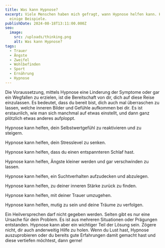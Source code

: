 ```yaml
---
title: Was kann Hypnose?
excerpt: Viele Menschen haben mich gefragt, wann Hypnose helfen kann. Hier
  einige Beispiele.
publishDate: 2024-08-18T13:11:00.000Z
seo:
  image:
    src: /uploads/thinking.png
    alt: Was kann Hypnose?
tags:
  - Trauer
  - Ängste
  - Zweifel
  - Wohlbefinden
  - Sport
  - Ernährung
  - Hypnose
---
```


Die Voraussetzung, mittels Hypnose eine Linderung der Symptome oder gar ein Wegfallen zu erzielen, ist die Bereitschaft von dir, dich auf diese Reise einzulassen. Es bedeutet, dass du bereit bist, dich auch mal überraschen zu lassen, welche inneren Bilder und Gefühle aufkommen bei dir. Es ist erstaunlich, wie man sich manchmal auf etwas einstellt, und dann ganz plötzlich etwas anderes aufploppt.

Hypnose kann helfen, dein Selbstwertgefühl zu reaktivieren und zu steigern.

Hypnose kann helfen, dein Stresslevel zu senken.

Hypnose kann helfen, dass du einen entspannteren Schlaf hast.

Hypnose kann helfen, Ängste kleiner werden und gar verschwinden zu lassen.

Hypnose kann helfen, ein Suchtverhalten aufzudecken und abzulegen.

Hypnose kann helfen, zu deiner inneren Stärke zurück zu finden.

Hypnose kann helfen, mit deiner Trauer umzugehen.

Hypnose kann helfen, mutig zu sein und deine Träume zu verfolgen.

Ein Heilversprechen darf nicht gegeben werden. Selten gibt es nur eine Ursache für dein Problem. Es ist aus mehreren Situationen oder Prägungen entstanden. Hypnose kann aber ein wichtiger Teil der Lösung sein. Zögere nicht, dir auch anderweitig Hilfe zu holen. Wenn du Lust hast, Hypnose auszuprobieren oder du bereits gute Erfahrungen damit gemacht hast und diese vertiefen möchtest, dann gerne!
